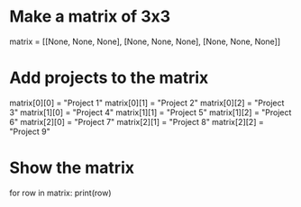 # Make a matrix of 3x3
matrix = [[None, None, None], [None, None, None], [None, None, None]]

# Add projects to the matrix
matrix[0][0] = "Project 1"
matrix[0][1] = "Project 2"
matrix[0][2] = "Project 3"
matrix[1][0] = "Project 4"
matrix[1][1] = "Project 5"
matrix[1][2] = "Project 6"
matrix[2][0] = "Project 7"
matrix[2][1] = "Project 8"
matrix[2][2] = "Project 9"

# Show the matrix
for row in matrix:
    print(row)
